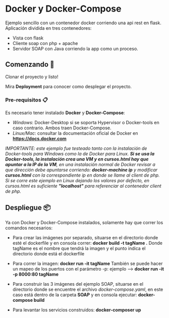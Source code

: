# Docker y Docker-Compose

Ejemplo sencillo con un contenedor docker corriendo una api rest en flask.
Aplicación dividida en tres contenedores:
  - Vista con flask
  - Cliente soap con php + apache
  - Servidor SOAP con Java corriendo la app como un proceso. 

## Comenzando 🚀

Clonar el proyecto y listo!

Mira **Deployment** para conocer como desplegar el proyecto.


### Pre-requisitos 📋

Es necesario tener instalado **Docker** y **Docker-Compose**:
- *Windows*: Docker-Desktop si se soporta Hypervisor o Docker-tools en caso contrario. Ambos traen Docker-Compose.
- *Linux/Mac*: consultar la documentación oficial de Docker en **https://docs.docker.com**

*IMPORTANTE: este ejemplo fue testeado tanto con la instalación de Docker-tools para Windows como la de Docker para Linux. **Si se usa la Docker-tools, la instalación crea una VM y en cursos.html hay que apuntar a la IP de la VM**, en una instalación normal de Docker revisar a que dirección debe apuntarse corriendo: **docker-machine ip** y modificar **cursos.html** con la correspondiente ip en donde se llame al client de php. Si se corre este ejemplo en Linux dejando los valores por defecto, en cursos.html es suficiente **"localhost"** para referenciar al contenedor client de php.*


## Despliegue 📦

Ya con Docker y Docker-Compose instalados, solamente hay que correr los comandos necesarios:

- Para crear las imágenes por separado, situarse en el directorio donde esté el dockerfile y en consola correr: **docker build -t tagName .**
Donde tagName es el nombre que tendrá la imagen y el punto indica el directorio donde está el dockerfile

- Para correr la imagen: **docker run -it tagName**
  También se puede hacer un mapeo de los puertos con el parámetro -p: ejemplo --> **docker run -it -p 8000:80 tagName**

- Para construir las 3 imágenes del ejemplo SOAP, situarse en el directorio donde se encuentre el archivo *docker-compose.yaml*, en este caso está dentro de la carpeta **SOAP** y en consola ejecutar: **docker-compose build**

- Para levantar los servicios construidos: **docker-composer up**

